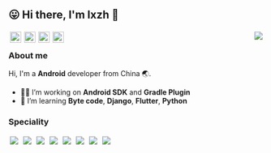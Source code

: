 <style type="text/css">
img {margin:3px}
</style>

## 😛 Hi there, I'm lxzh 👋

<img align="right" src="https://github-readme-stats.vercel.app/api?username=lxzh&show_icons=true&icon_color=0333f6&text_color=afb7c0&bg_color=0c0e12&hide_title=false&count_private=true&include_all_commits=true">


<a href="https://blog.lxzh.app">
  <img align="left" alt="lxzh's Blog" width="22px" margin:5px src="https://cdn.jsdelivr.net/npm/simple-icons@v3/icons/blogger.svg" />
</a>
<a href="https://blog.csdn.net/lxzh12345">
  <img align="left" alt="lxzh's CSDN Blog" width="22px" src="https://cdn.jsdelivr.net/npm/simple-icons@v3/icons/blogger.svg" />
</a>
<a href="https://www.zhihu.com/people/lxzh123">
  <img align="left" alt="lxzh's Zhihu" width="22px" src="https://cdn.jsdelivr.net/npm/simple-icons@v3/icons/zhihu.svg" />
</a>
<a href="mailto:leijf1239848066@gmail.com">
  <img align="left" alt="lxzh's Gmail" width="22px" src="https://cdn.jsdelivr.net/npm/simple-icons@v3/icons/gmail.svg" />
</a>

<br/>

### About me

Hi, I'm a **Android** developer from China 🌏.

- 👨‍💻‍ I’m working on **Android SDK** and **Gradle Plugin**
- 🌱 I’m learning **Byte code**, **Django**, **Flutter**, **Python**

### Speciality

<img src="https://img.shields.io/badge/Android-5+-009900?style=for-the=badge&logo=android&logoColor=%ffffff">

<img src="https://img.shields.io/badge/C/C++-3+-669977?style=for-the=badge&logo=c&logoColor=%ffffff">

<img src="https://img.shields.io/badge/Python-3+-669977?style=for-the=badge&logo=python&logoColor=%ffffff">

<img src="https://img.shields.io/badge/Gradle-4-66bb77?style=for-the=badge&logo=gradle&logoColor=%ffffff">

<img src="https://img.shields.io/badge/Git-4+-66dd77?style=for-the=badge&logo=git&logoColor=%ffffff">

<img src="https://img.shields.io/badge/Android Studio-4+-66dd77?style=for-the=badge&logo=android-studio&logoColor=%ffffff">

<img src="https://img.shields.io/badge/VSCode-3-667777?style=for-the=badge&logo=visual-studio-code&logoColor=%ffffff">

<img src="https://img.shields.io/badge/Xcode-3-667777?style=for-the=badge&logo=xcode&logoColor=%ffffff">

<!--
**lxzh/lxzh** is a ✨ _special_ ✨ repository because its `README.md` (this file) appears on your GitHub profile.

Here are some ideas to get you started:

- 🔭 I’m currently working on ...
- 🌱 I’m currently learning ...
- 👯 I’m looking to collaborate on ...
- 🤔 I’m looking for help with ...
- 💬 Ask me about ...
- 📫 How to reach me: ...
- 😄 Pronouns: ...
- ⚡ Fun fact: ...
-->